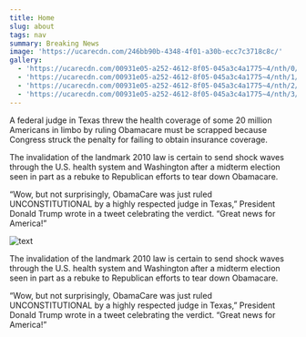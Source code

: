 ```yaml
---
title: Home
slug: about
tags: nav
summary: Breaking News
image: 'https://ucarecdn.com/246bb90b-4348-4f01-a30b-ecc7c3718c8c/'
gallery:
  - 'https://ucarecdn.com/00931e05-a252-4612-8f05-045a3c4a1775~4/nth/0/'
  - 'https://ucarecdn.com/00931e05-a252-4612-8f05-045a3c4a1775~4/nth/1/'
  - 'https://ucarecdn.com/00931e05-a252-4612-8f05-045a3c4a1775~4/nth/2/'
  - 'https://ucarecdn.com/00931e05-a252-4612-8f05-045a3c4a1775~4/nth/3/'
---
```

A federal judge in Texas threw the health coverage of some 20 million Americans in limbo by ruling Obamacare must be scrapped because Congress struck the penalty for failing to obtain insurance coverage.

The invalidation of the landmark 2010 law is certain to send shock waves through the U.S. health system and Washington after a midterm election seen in part as a rebuke to Republican efforts to tear down Obamacare.

“Wow, but not surprisingly, ObamaCare was just ruled UNCONSTITUTIONAL by a highly respected judge in Texas,” President Donald Trump wrote in a tweet celebrating the verdict. “Great news for America!”

![text](https://ucarecdn.com/493dfe67-ab24-4fc1-a131-66ccc2a3a0ed/ "Health Care")

The invalidation of the landmark 2010 law is certain to send shock waves through the U.S. health system and Washington after a midterm election seen in part as a rebuke to Republican efforts to tear down Obamacare.

“Wow, but not surprisingly, ObamaCare was just ruled UNCONSTITUTIONAL by a highly respected judge in Texas,” President Donald Trump wrote in a tweet celebrating the verdict. “Great news for America!”

